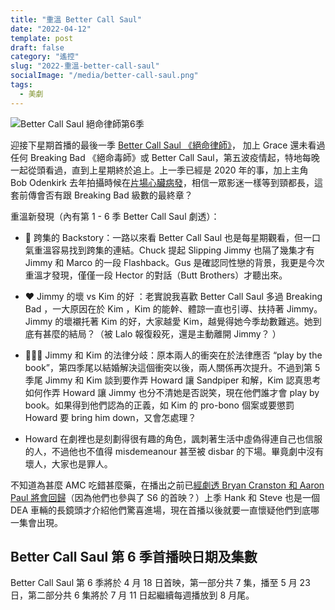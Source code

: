 ```yaml
---
title: "重溫 Better Call Saul"
date: "2022-04-12"
template: post
draft: false
category: "遙控"
slug: "2022-重溫-better-call-saul"
socialImage: "/media/better-call-saul.png"
tags:
  - 美劇
---
```


![Better Call Saul 絕命律師第6季](/media/better-call-saul.png)

迎接下星期首播的最後一季 [Better Call Saul 《絕命律師》](https://www.netflix.com/title/80021955)， 加上 Grace 還未看過任何 Breaking Bad 《絕命毒師》或 Better Call Saul，第五波疫情起，特地每晚一起從頭看過，直到上星期終於追上。上一季已經是 2020 年的事，加上主角 Bob Odenkirk 去年拍攝時候在[片場心臟病發](https://www.hollywoodreporter.com/tv/tv-news/better-call-saul-final-season-bob-odenkirk-1235127935/)，相信一眾影迷一樣等到頸都長，這套前傳會否有跟 Breaking Bad 級數的最終章？

重溫新發現（內有第 1 - 6 季 Better Call Saul 劇透）：

- 👬 跨集的 Backstory：一路以來看 Better Call Saul 也是每星期觀看，但一口氣重溫容易找到跨集的連結。Chuck 提起 Slipping Jimmy 也隔了幾集才有 Jimmy 和 Marco 的一段 Flashback。Gus 是確認同性戀的背景，我更是今次重溫才發現，僅僅一段 Hector 的對話（Butt Brothers）才聽出來。

- ❤️ Jimmy 的壞 vs Kim 的好 ：老實說我喜歡 Better Call Saul 多過 Breaking Bad ，一大原因在於 Kim ，Kim 的能幹、體諒一直也引導、扶持著 Jimmy。Jimmy 的壞襯托著 Kim 的好，大家越愛 Kim，越覺得她今季劫數難逃。她到底有甚麼的結局？（被 Lalo 報復殺死，還是主動離開 Jimmy？ ）

- 👩🏻‍⚖️ Jimmy 和 Kim 的法律分岐：原本兩人的衝突在於法律應否 “play by the book”，第四季尾以結婚解決這個衝突以後，兩人關係再次提升。不過到第 5 季尾 Jimmy 和 Kim 談到要作弄 Howard 讓 Sandpiper 和解，Kim 認真思考如何作弄 Howard 讓 Jimmy 也分不清她是否説笑，現在他們誰才會 play by book。如果得到他們認為的正義，如 Kim 的 pro-bono 個案或要懲罰 Howard 要 bring him down，又會怎處理？
- Howard 在劇裡也是刻劃得很有趣的角色，諷刺著生活中虛偽得連自己也信服的人，不過他也不值得 misdemeanour 甚至被 disbar 的下場。畢竟劇中沒有壞人，大家也是罪人。

不知道為甚麼 AMC 吃錯甚麼藥，在播出之前已[經劇透 Bryan Cranston 和 Aaron Paul 將會回歸](https://www.facebook.com/BetterCallSaulAMC/photos/a.771928242844144/5121433594560232/?__cft__%5B0%5D=AZUK4UTiA84lmgtwDmvtqPowf0S4MEMA3tjL-BHr21y0YZuy9TZ1u_r39C_extbkepryWCSslic7r9zDFAO9-UbuejckW4L8sr5DoMV15PkYW3uIvzbVFoxkOnz9Wt0NbmIo_7_wleE_6lo0X108NU5Q&__tn__=EH-R)（因為他們也參與了 S6 的首映？）上季 Hank 和 Steve 也是一個 DEA 車輛的長鏡頭才介紹他們驚喜進場，現在首播以後就要一直懷疑他們到底哪一集會出現。

## Better Call Saul 第 6 季首播映日期及集數

Better Call Saul 第 6 季將於 4 月 18 日首映，第一部分共 7 集，播至 5 月 23 日，第二部分共 6 集將於 7 月 11 日起繼續每週播放到 8 月尾。
